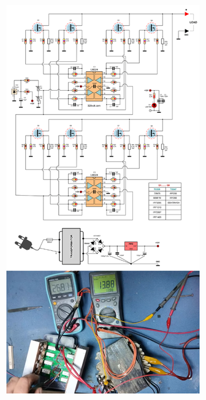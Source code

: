 <img src="https://github.com/xfmn/LM324-8-MOSFET-/blob/main/SCH.png">
<img src="https://github.com/xfmn/LM324-8-MOSFET-/blob/main/Screenshot_2025_0618_070900.png">
